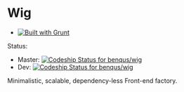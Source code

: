 Wig
===

- [![Built with Grunt](https://cdn.gruntjs.com/builtwith.png)](http://gruntjs.com/)

Status:

- Master: [![Codeship Status for benqus/wig](https://codeship.com/projects/ab6a90f0-7fe0-0132-129a-66b1976afe6a/status?branch=master)](https://codeship.com/projects/57380)
- Dev: [![Codeship Status for benqus/wig](https://codeship.com/projects/ab6a90f0-7fe0-0132-129a-66b1976afe6a/status?branch=dev)](https://codeship.com/projects/57380)

Minimalistic, scalable, dependency-less Front-end factory.
